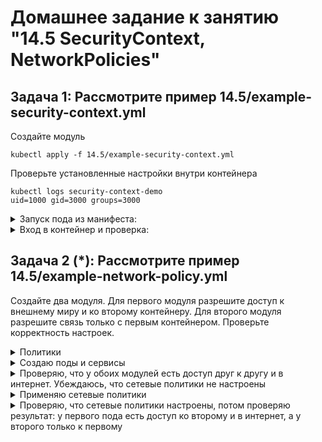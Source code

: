# Домашнее задание к занятию "14.5 SecurityContext, NetworkPolicies"

## Задача 1: Рассмотрите пример 14.5/example-security-context.yml

Создайте модуль

```
kubectl apply -f 14.5/example-security-context.yml
```

Проверьте установленные настройки внутри контейнера

```
kubectl logs security-context-demo
uid=1000 gid=3000 groups=3000
```




<details><summary>Запуск пода из манифеста:</summary>

```

@p:~/14.5$ kubectl apply -f example-security-context.yml
pod/security-context-demo created
p@p:~/14.5$ kubectl get pods
NAME                    READY   STATUS      RESTARTS        AGE
curl                    1/1     Running     1 (2m38s ago)   10d
fedora                  0/1     Completed   0               10d
security-context-demo   1/1     Running     0               10s
p@p:~/14.5$ kubectl get pods -o wide
NAME                    READY   STATUS      RESTARTS        AGE   IP            NODE       NOMINATED NODE   READINESS GATES
curl                    1/1     Running     1 (3m58s ago)   10d   172.17.0.2    minikube   <none>           <none>
fedora                  0/1     Completed   0               10d   172.17.0.11   minikube   <none>           <none>
security-context-demo   1/1     Running     0               90s   172.17.0.10   minikube   <none>           <none>



```

</details>

<details><summary>Вход в контейнер и проверка:</summary>

```
p@p:~/14.5$ kubectl exec -it security-context-demo -- bash
bash-5.1$ id
uid=1000 gid=3000 groups=3000
bash-5.1$ whoami
whoami: cannot find name for user ID 1000



```

</details>


## Задача 2 (*): Рассмотрите пример 14.5/example-network-policy.yml

Создайте два модуля. Для первого модуля разрешите доступ к внешнему миру
и ко второму контейнеру. Для второго модуля разрешите связь только с
первым контейнером. Проверьте корректность настроек.
  
<details><summary>Политики</summary>

```
20-np-default.yml - политика по-умолчанию, всё запретить
21-np-dns.yml - доступ для всех подов к CoreDNS Кубернетиса, чтобы поды могли обращаться друг к другу по хостнеймам
22-np-module1.yml - политика для первого модуля 
22-np-module2.yml - политика для второго модуля 


```

</details>


<details><summary>Создаю поды и сервисы</summary>

```

p@p:~/14.5/2$ for file in *pod*; do kubectl apply -f $file; done
pod/module1 created
pod/module2 created
p@p:~/14.5/2$ for file in *svc*; do kubectl apply -f $file; done
service/module1 created
service/module2 created
p@p:~/14.5/2$ kubectl get svc
NAME         TYPE        CLUSTER-IP      EXTERNAL-IP   PORT(S)    AGE
kubernetes   ClusterIP   10.96.0.1       <none>        443/TCP    12d
module1      ClusterIP   10.106.185.47   <none>        5978/TCP   16s
module2      ClusterIP   10.97.174.216   <none>        6379/TCP   15s
@p:~/14.5/2$ kubectl get pods
NAME                    READY   STATUS      RESTARTS      AGE
curl                    1/1     Running     1 (22m ago)   11d
fedora                  0/1     Completed   0             11d
module1                 1/1     Running     0             4m29s
module2                 1/1     Running     0             4m29s
security-context-demo   1/1     Running     0             20m


```

</details>


<details><summary>Проверяю, что у обоих модулей есть доступ друг к другу и в интернет. Убеждаюсь, что сетевые политики не настроены</summary>

```

p@p:~/14.5/2$ kubectl get networkpolicies.networking.k8s.io -A
No resources found
p@p:~/14.5/2$ kubectl exec -it module1 -- nc -vz -w 2 module2 6379
Connection to module2 6379 port [tcp/redis] succeeded!
p@p:~/14.5/2$ kubectl exec -it module1 -- nc -vz -w 2 yandex.ru 443
Connection to yandex.ru 443 port [tcp/https] succeeded!
p@p:~/14.5/2$ kubectl exec -it module2 -- nc -vz -w 2 module1 5978
module1 (10.106.185.47:5978) open
p@p:~/14.5/2$ kubectl exec -it module2 -- nc -vz -w 2 yandex.ru 443
yandex.ru (77.88.55.88:443) open


```

</details>


<details><summary>Применяю сетевые политики</summary>

```

p@p:~/14.5/2$ for file in *np*; do kubectl apply -f $file; done
networkpolicy.networking.k8s.io/default-deny-all created
networkpolicy.networking.k8s.io/netology-14-5-module1 created
networkpolicy.networking.k8s.io/netology-14-5-module2 created
p@p:~/14.5/2$ ls
00-pod-module1.yml  10-svc-module1.yml  20-np-default.yml  22-np-module2.yml
00-pod-module2.yml  10-svc-module2.yml  22-np-module1.yml
p@p:~/14.5/2$ nano 21-np-dns.yml
p@p:~/14.5/2$ kubectl apply -f 21-np-dns.yml 
networkpolicy.networking.k8s.io/allow-dns-access created


```

</details>


<details><summary>Проверяю, что сетевые политики настроены, потом проверяю результат: у первого пода есть доступ ко второму и в интернет, а у второго только к первому</summary>

```

@p:~/14.5/2$ kubectl get networkpolicies.networking.k8s.io -A
NAMESPACE   NAME                    POD-SELECTOR   AGE
default     allow-dns-access        <none>         41s
default     default-deny-all        <none>         2m32s
default     netology-14-5-module1   role=module1   2m32s
default     netology-14-5-module2   role=module2   2m32s
p@p:~/14.5/2$ kubectl exec -it module1 -- nc -vz -w 2 module2 6379
Connection to module2 6379 port [tcp/redis] succeeded!
p@p:~/14.5/2$ kubectl exec -it module1 -- nc -vz -w 2 yandex.ru 443
Connection to yandex.ru 443 port [tcp/https] succeeded!
p@p:~/14.5/2$ kubectl exec -it module2 -- nc -vz -w 2 module1 5978
Connection to module2 5978 port [tcp/*] succeeded!
p@p:~/14.5/2$ kubectl exec -it module2 -- nc -vz -w 2 google.com 443
nc: google.com (64.233.162.102:443): Operation timed out
command terminated with exit code 1

p@p:~/14.5/2$ cat  22-np-module2.yml 
cat: nano: Нет такого файла или каталога
---
apiVersion: networking.k8s.io/v1
kind: NetworkPolicy
metadata:
  name: netology-14-5-module2
spec:
  podSelector:
    matchLabels:
      role: module2
  policyTypes:
  - Egress
  ingress:
  - from:
    - podSelector:
        matchLabels:
          role: module2
  egress:
  - to:
    - podSelector:
        matchLabels:
          role: module1




```



---

### Как оформить ДЗ?

Выполненное домашнее задание пришлите ссылкой на .md-файл в вашем репозитории.

В качестве решения прикрепите к ДЗ конфиг файлы для деплоя. Прикрепите скриншоты вывода команды kubectl со списком запущенных объектов каждого типа (pods, deployments, statefulset, service) или скриншот из самого Kubernetes, что сервисы подняты и работают, а также вывод из CLI.

---
